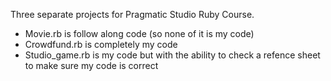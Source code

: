 Three separate projects for Pragmatic Studio Ruby Course.
* Movie.rb is follow along code (so none of it is my code)
* Crowdfund.rb is completely my code
* Studio_game.rb is my code but with the ability to check a refence sheet to make sure my code is correct
